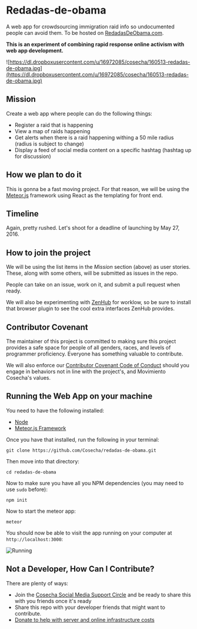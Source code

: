 # Redadas-de-obama
A web app for crowdsourcing immigration raid info so undocumented people can avoid them. To be hosted on [RedadasDeObama.com](http://RedadasDeObama.com).

**This is an experiment of combining rapid response online activism with web app development.**

![https://dl.dropboxusercontent.com/u/16972085/cosecha/160513-redadas-de-obama.jpg](https://dl.dropboxusercontent.com/u/16972085/cosecha/160513-redadas-de-obama.jpg)

## Mission

Create a web app where people can do the following things:
- Register a raid that is happening
- View a map of raids happening
- Get alerts when there is a raid happening withing a 50 mile radius (radius is subject to change)
- Display a feed of social media content on a specific hashtag (hashtag up for discussion)

## How we plan to do it

This is gonna be a fast moving project. For that reason, we will be using the [Meteor.js](http://meteor.com) framework using React as the templating for front end.

## Timeline

Again, pretty rushed. Let's shoot for a deadline of launching by May 27, 2016.

## How to join the project

We will be using the list items in the *Mission* section (above) as user stories. These, along with some others, will be submitted as issues in the repo.

People can take on an issue, work on it, and submit a pull request when ready.

We will also be experimenting with [ZenHub](https://www.zenhub.com/) for worklow, so be sure to install that browser plugin to see the cool extra interfaces ZenHub provides.


## Contributor Covenant

The maintainer of this project is committed to making sure this project provides a safe space for people of all genders, races, and levels of programmer proficiency. Everyone has something valuable to contribute.

We will also enforce our [Contributor Covenant Code of Conduct](CODE_OF_CONDUCT.md) should you engage in behaviors not in line with the project's, and Movimiento Cosecha's values.

## Running the Web App on your machine

You need to have the following installed:

- [Node](https://nodejs.org)
- [Meteor.js Framework](http://meteor.com)

Once you have that installed, run the following in your terminal:

`git clone https://github.com/Cosecha/redadas-de-obama.git`

Then move into that directory:

`cd redadas-de-obama`

Now to make sure you have all you NPM dependencies (you may need to use `sudo` before):

`npm init`

Now to start the meteor app:

`meteor`

You should now be able to visit the app running on your computer at `http://localhost:3000`:

![Running](https://dl.dropboxusercontent.com/u/16972085/cosecha/redadas-de-obama/Screen%20Shot%202016-05-16%20at%2010.26.48%20PM.png)

## Not a Developer, How Can I Contribute?

There are plenty of ways:
- Join the [Cosecha Social Media Support Circle](https://www.facebook.com/groups/217068172002687) and be ready to share this with you friends once it's ready
- Share this repo with your developer friends that might want to contribute.
- [Donate to help with server and online infrastructure costs](https://actionnetwork.org/fundraising/donate-to-cosecha-online-infrastructure-costs)
